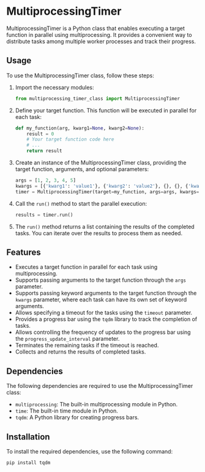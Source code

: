 MultiprocessingTimer
====================

MultiprocessingTimer is a Python class that enables executing a target function in parallel using multiprocessing. It provides a convenient way to distribute tasks among multiple worker processes and track their progress.

Usage
-----

To use the MultiprocessingTimer class, follow these steps:

1. Import the necessary modules:

    ```python
    from multiprocessing_timer_class import MultiprocessingTimer
    ```

2. Define your target function. This function will be executed in parallel for each task:

    ```python
    def my_function(arg, kwarg1=None, kwarg2=None):
        result = 0
        # Your target function code here
        # ...
        return result
    ```

3. Create an instance of the MultiprocessingTimer class, providing the target function, arguments, and optional parameters:

    ```python
    args = [1, 2, 3, 4, 5]
    kwargs = [{'kwarg1': 'value1'}, {'kwarg2': 'value2'}, {}, {}, {'kwarg1': 'value3', 'kwarg2': 'value4'}]
    timer = MultiprocessingTimer(target=my_function, args=args, kwargs=kwargs, timeout=6, max_workers=2, progress_update_interval=2)
    ```

4. Call the `run()` method to start the parallel execution:

    ```python
    results = timer.run()
    ```

5. The `run()` method returns a list containing the results of the completed tasks. You can iterate over the results to process them as needed.

Features
--------

- Executes a target function in parallel for each task using multiprocessing.
- Supports passing arguments to the target function through the `args` parameter.
- Supports passing keyword arguments to the target function through the `kwargs` parameter, where each task can have its own set of keyword arguments.
- Allows specifying a timeout for the tasks using the `timeout` parameter.
- Provides a progress bar using the `tqdm` library to track the completion of tasks.
- Allows controlling the frequency of updates to the progress bar using the `progress_update_interval` parameter.
- Terminates the remaining tasks if the timeout is reached.
- Collects and returns the results of completed tasks.

Dependencies
------------

The following dependencies are required to use the MultiprocessingTimer class:

- `multiprocessing`: The built-in multiprocessing module in Python.
- `time`: The built-in time module in Python.
- `tqdm`: A Python library for creating progress bars.

Installation
------------

To install the required dependencies, use the following command:

```shell
pip install tqdm
```
